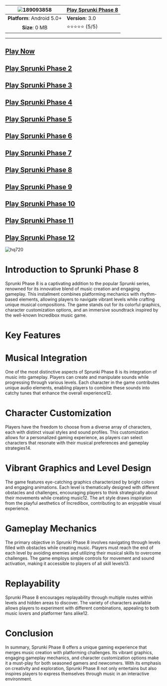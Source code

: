 | ![189093858](https://github.com/user-attachments/assets/5a49b1ad-709f-48dd-900e-4ddd576ddc7f) | [**Play Sprunki Phase 8**](https://modmeme.com/sprunki-phase-8/)  |
|:-------------------------------------------------:|-----------------------|
| **Platform**: Android 5.0+                       | **Version**: 3.0     |
| **Size**: 0 MB                                  | ⭐⭐⭐⭐⭐ (5/5) |
---
## [Play Now](https://apkitech.com/)
## [Play Sprunki Phase 2](https://github.com/SprunkiPhase-2)
## [Play Sprunki Phase 3](https://github.com/SprunkiPhase-3)
## [Play Sprunki Phase 4](https://github.com/sprunkin-phase-4)
## [Play Sprunki Phase 5](https://github.com/sprunkin-phase-5)
## [Play Sprunki Phase 6](https://github.com/sprunkin-phase-6)
## [Play Sprunki Phase 7](https://github.com/sprunki-phase-7-online)
## [Play Sprunki Phase 8](https://github.com/sprunkin-fase8)
## [Play Sprunki Phase 9](https://github.com/sprunkin-fase9)
## [Play Sprunki Phase 10](https://github.com/Sprunkin-Phase10)
## [Play Sprunki Phase 11](https://github.com/Sprunkin-Phase11)
## [Play Sprunki Phase 12](https://github.com/Sprunkin-Phase12)

![hq720](https://github.com/user-attachments/assets/aed085e7-2f92-4950-99d0-df77f19571e7)

# Introduction to Sprunki Phase 8
Sprunki Phase 8 is a captivating addition to the popular Sprunki series, renowned for its innovative blend of music creation and engaging gameplay. This installment combines platforming mechanics with rhythm-based elements, allowing players to navigate vibrant levels while crafting unique musical compositions. The game stands out for its colorful graphics, character customization options, and an immersive soundtrack inspired by the well-known Incredibox music game.
# Key Features
# Musical Integration
One of the most distinctive aspects of Sprunki Phase 8 is its integration of music into gameplay. Players can create and manipulate sounds while progressing through various levels. Each character in the game contributes unique audio elements, enabling players to combine these sounds into catchy tunes that enhance the overall experience12.
# Character Customization
Players have the freedom to choose from a diverse array of characters, each with distinct visual styles and sound profiles. This customization allows for a personalized gaming experience, as players can select characters that resonate with their musical preferences and gameplay strategies14.
# Vibrant Graphics and Level Design
The game features eye-catching graphics characterized by bright colors and engaging animations. Each level is thematically designed with different obstacles and challenges, encouraging players to think strategically about their movements while creating music12. The art style draws inspiration from the playful aesthetics of Incredibox, contributing to an enjoyable visual experience.
# Gameplay Mechanics
The primary objective in Sprunki Phase 8 involves navigating through levels filled with obstacles while creating music. Players must reach the end of each level by avoiding enemies and utilizing their musical skills to overcome challenges. The game employs simple controls for movement and sound activation, making it accessible to players of all skill levels13.
# Replayability
Sprunki Phase 8 encourages replayability through multiple routes within levels and hidden areas to discover. The variety of characters available allows players to experiment with different combinations, appealing to both music lovers and platformer fans alike12.
# Conclusion
In summary, Sprunki Phase 8 offers a unique gaming experience that merges music creation with platforming challenges. Its vibrant graphics, engaging gameplay mechanics, and character customization options make it a must-play for both seasoned gamers and newcomers. With its emphasis on creativity and exploration, Sprunki Phase 8 not only entertains but also inspires players to express themselves through music in an interactive environment.

